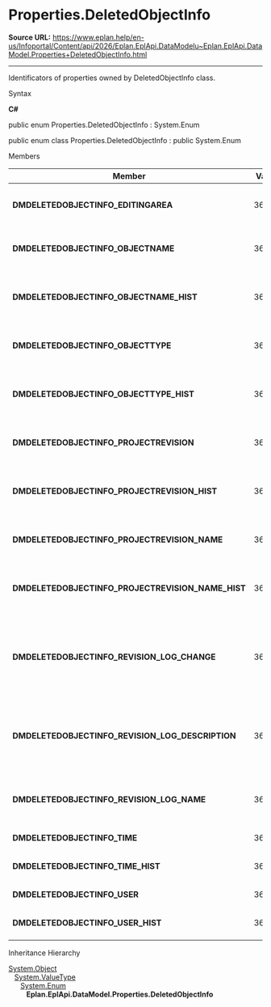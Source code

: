# Properties.DeletedObjectInfo

**Source URL:** https://www.eplan.help/en-us/Infoportal/Content/api/2026/Eplan.EplApi.DataModelu~Eplan.EplApi.DataModel.Properties+DeletedObjectInfo.html

---

Identificators of properties owned by DeletedObjectInfo class.

Syntax

**C#**



public enum Properties.DeletedObjectInfo : System.Enum

public enum class Properties.DeletedObjectInfo : public System.Enum


Members

| Member | Value | Description |
| --- | --- | --- |
| **DMDELETEDOBJECTINFO\_EDITINGAREA** | 36617 | Defined working section # 36617. |
| **DMDELETEDOBJECTINFO\_OBJECTNAME** | 36600 | Deleted object: Name # 36600. |
| **DMDELETEDOBJECTINFO\_OBJECTNAME\_HIST** | 36605 | Deleted object (further): Name # 36605. |
| **DMDELETEDOBJECTINFO\_OBJECTTYPE** | 36601 | Deleted object: Type # 36601. |
| **DMDELETEDOBJECTINFO\_OBJECTTYPE\_HIST** | 36606 | Deleted object (further): Type # 36606. |
| **DMDELETEDOBJECTINFO\_PROJECTREVISION** | 36610 | Associated project revision # 36610. |
| **DMDELETEDOBJECTINFO\_PROJECTREVISION\_HIST** | 36611 | Associated project revision (further) # 36611. |
| **DMDELETEDOBJECTINFO\_PROJECTREVISION\_NAME** | 36604 | Associated revision name # 36604. |
| **DMDELETEDOBJECTINFO\_PROJECTREVISION\_NAME\_HIST** | 36609 | Associated revision name (further) # 36609. |
| **DMDELETEDOBJECTINFO\_REVISION\_LOG\_CHANGE** | 36616 | Deleted object: Reason for revision change (change tracking) # 36616. |
| **DMDELETEDOBJECTINFO\_REVISION\_LOG\_DESCRIPTION** | 36615 | Deleted object: Revision description (change tracking) # 36615. |
| **DMDELETEDOBJECTINFO\_REVISION\_LOG\_NAME** | 36614 | Deleted object: Revision index # 36614. |
| **DMDELETEDOBJECTINFO\_TIME** | 36603 | Delete date # 36603. |
| **DMDELETEDOBJECTINFO\_TIME\_HIST** | 36608 | Delete date (further) # 36608. |
| **DMDELETEDOBJECTINFO\_USER** | 36602 | User name # 36602. |
| **DMDELETEDOBJECTINFO\_USER\_HIST** | 36607 | User name (further) # 36607. |

Inheritance Hierarchy

[System.Object](#)  
   [System.ValueType](#)  
      [System.Enum](#)  
         **Eplan.EplApi.DataModel.Properties.DeletedObjectInfo**
